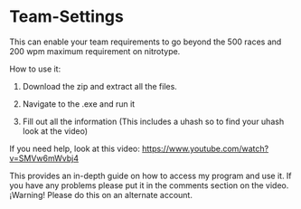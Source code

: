 # Team-Settings
This can enable your team requirements to go beyond the 500 races and 200 wpm maximum requirement on nitrotype.




How to use it:
1. Download the zip and extract all the files.

2. Navigate to the .exe and run it

3. Fill out all the information (This includes a uhash so to find your uhash look at the video)



If you need help, look at this video:
https://www.youtube.com/watch?v=SMVw6mWvbj4

This provides an in-depth guide on how to access my program and use it.
If you have any problems please put it in the comments section on the video.
¡Warning! Please do this on an alternate account.

